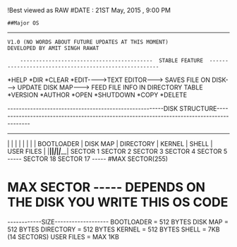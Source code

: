 !Best viewed as RAW
#DATE : 21ST May, 2015 , 9:00 PM

	##Major OS
---------------------------
	V1.0 (NO WORDS ABOUT FUTURE UPDATES AT THIS MOMENT)
	DEVELOPED BY AMIT SINGH RAWAT

		------------------------------------------	STABLE FEATURE	------------------------------------------------------

*HELP
*DIR
*CLEAR
*EDIT---->TEXT EDITOR---> SAVES FILE ON DISK---> UPDATE DISK MAP---> FEED FILE INFO IN DIRECTORY TABLE
*VERSION
*AUTHOR
*OPEN
*SHUTDOWN
*COPY
*DELETE

-------------------------------------------------------DISK STRUCTURE------------------------------------------------------------------------------------------


_________________________________________________________________________________________________________________________________________________
|  	 		 |			|			|			|												|												|
| BOOTLOADER | DISK MAP	| DIRECTORY	|  KERNEL	|                      SHELL                   	|				USER FILES						|
|____________|__________|___________|___________|_______________________________________________|_______________________________________________|
   SECTOR 1    SECTOR 2   SECTOR 3    SECTOR 4       	  SECTOR 5  -----  SECTOR 18                     SECTOR 17    -----    #MAX SECTOR(255)

# MAX SECTOR ----- DEPENDS ON THE DISK YOU WRITE THIS OS CODE

------------SIZE-------------------
   BOOTLOADER  = 512 BYTES
   DISK MAP	   = 512 BYTES
   DIRECTORY   = 512 BYTES
   KERNEL	   = 512 BYTES
   SHELL	   = 7KB (14 SECTORS)
   USER FILES  = MAX 1KB




